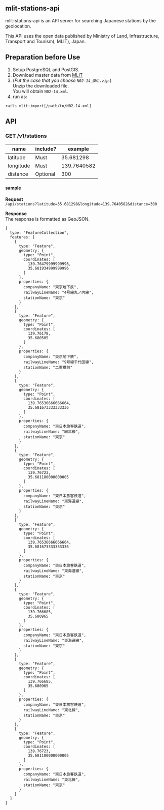 ## mlit-stations-api
mlit-stations-api is an API server for searching Japanese stations by the geolocation.

This API uses the open data published by Ministry of Land, Infrastructure, Transport and Tourism(, MLIT), Japan.

## Preparation before Use
1. Setup PostgreSQL and PostGIS.
1. Download master data from [MLIT](http://nlftp.mlit.go.jp/ksj/gml/datalist/KsjTmplt-N02-v2_2.html)
1. (*Put the case that you choose `N02-14_GML.zip`.*)  
   Unzip the downloaded file.  
   You will obtain `N02-14.xml`.
1. run as:  
  ```
  rails mlit:import[/path/to/N02-14.xml]
  ```

## API
### GET /v1/stations
|name|include?|example|
|---|---|---|
|latitude|Must|35.681298|
|longitude|Must|139.7640582|
|distance|Optional|300|

#### sample
**Request**  
`/api/stations?latitude=35.681298&longitude=139.7640582&distance=300`

**Response**  
The response is formatted as GeoJSON.
```
{
  type: "FeatureCollection",
  features: [
    {
      type: "Feature",
      geometry: {
        type: "Point",
        coordinates: [
          139.76479999999998,
          35.681934999999996
        ]
      },
      properties: {
        companyName: "東京地下鉄",
        railwayLineName: "4号線丸ノ内線",
        stationName: "東京"
      }
    },
    {
      type: "Feature",
      geometry: {
        type: "Point",
        coordinates: [
          139.76178,
          35.680505
        ]
      },
      properties: {
        companyName: "東京地下鉄",
        railwayLineName: "9号線千代田線",
        stationName: "二重橋前"
      }
    },
    {
      type: "Feature",
      geometry: {
        type: "Point",
        coordinates: [
          139.76536666666664,
          35.681673333333336
        ]
      },
      properties: {
        companyName: "東日本旅客鉄道",
        railwayLineName: "総武線",
        stationName: "東京"
      }
    },
    {
      type: "Feature",
      geometry: {
        type: "Point",
        coordinates: [
          139.76723,
          35.681180000000005
        ]
      },
      properties: {
        companyName: "東日本旅客鉄道",
        railwayLineName: "東海道線",
        stationName: "東京"
      }
    },
    {
      type: "Feature",
      geometry: {
        type: "Point",
        coordinates: [
          139.76536666666664,
          35.681673333333336
        ]
      },
      properties: {
        companyName: "東日本旅客鉄道",
        railwayLineName: "東海道線",
        stationName: "東京"
      }
    },
    {
      type: "Feature",
      geometry: {
        type: "Point",
        coordinates: [
          139.766685,
          35.680965
        ]
      },
      properties: {
        companyName: "東日本旅客鉄道",
        railwayLineName: "東海道線",
        stationName: "東京"
      }
    },
    {
      type: "Feature",
      geometry: {
        type: "Point",
        coordinates: [
          139.766685,
          35.680965
        ]
      },
      properties: {
        companyName: "東日本旅客鉄道",
        railwayLineName: "東北線",
        stationName: "東京"
      }
    },
    {
      type: "Feature",
      geometry: {
        type: "Point",
        coordinates: [
          139.76723,
          35.681180000000005
        ]
      },
      properties: {
        companyName: "東日本旅客鉄道",
        railwayLineName: "東北線",
        stationName: "東京"
      }
    }
  ]
}
```

